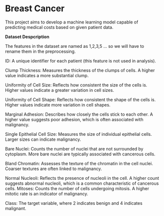 # Breast Cancer
This project aims to develop a machine learning model capable of predicting medical costs based on given patient data.

**Dataset Despcription**

The features in the dataset are named as 1,2,3,5 ... so we will have to rename them in the preprocessing.

ID: A unique identifier for each patient (this feature is not used in analysis).

Clump Thickness: Measures the thickness of the clumps of cells. A higher value indicates a more substantial clump.

Uniformity of Cell Size: Reflects how consistent the size of the cells is. Higher values indicate a greater variation in cell sizes.

Uniformity of Cell Shape: Reflects how consistent the shape of the cells is. Higher values indicate more variation in cell shapes.

Marginal Adhesion: Describes how closely the cells stick to each other. A higher value suggests poor adhesion, which is often associated with malignancy.

Single Epithelial Cell Size: Measures the size of individual epithelial cells. Larger sizes can indicate malignancy.

Bare Nuclei: Counts the number of nuclei that are not surrounded by cytoplasm. More bare nuclei are typically associated with cancerous cells.

Bland Chromatin: Assesses the texture of the chromatin in the cell nuclei. Coarser textures are often linked to malignancy.

Normal Nucleoli: Reflects the presence of nucleoli in the cell. A higher count suggests abnormal nucleoli, which is a common characteristic of cancerous cells.
Mitoses: Counts the number of cells undergoing mitosis. A higher mitotic rate is an indicator of malignancy.

Class: The target variable, where 2 indicates benign and 4 indicates malignant.
